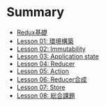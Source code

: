 # Summary

* [Redux基礎](README.md)
* [Lesson 01: 環境構築](lesson-01.md)
* [Lesson 02: Immutability](lesson-02.md)
* [Lesson 03: Application state](lesson-03.md)
* [Lesson 04: Reducer](lesson-04.md)
* [Lesson 05: Action](lesson-05.md)
* [Lesson 06: Reducer合成](lesson-06.md)
* [Lesson 07: Store](lesson-07.md)
* [Lesson 08: 総合課題](lesson-08.md)


<!--
* [Appendix 01: ES2015について](appendix-01.md)
* [Appendix 02: Reactとの接続](appendix-02.md)
* [Appendix 03: react-reduxについて](appendix-03.md)
* [Appendix 04: middlewareについて](appendix-04.md)
* [Appendix 05: Immutable.jsについて](appendix-05.md)
-->
